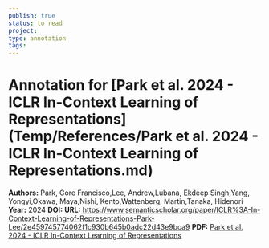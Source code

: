 ```yaml
---
publish: true
status: to read
project:
type: annotation
tags:
---
```

# Annotation for [Park et al. 2024 - ICLR In-Context Learning of Representations](Temp/References/Park et al. 2024 - ICLR In-Context Learning of Representations.md)

**Authors:** Park, Core Francisco,Lee, Andrew,Lubana, Ekdeep Singh,Yang, Yongyi,Okawa, Maya,Nishi, Kento,Wattenberg, Martin,Tanaka, Hidenori
**Year:** 2024
**DOI:** 
**URL:** https://www.semanticscholar.org/paper/ICLR%3A-In-Context-Learning-of-Representations-Park-Lee/2e459745774062f1c930b645b0adc22d43e9bca9
**PDF:** [Park et al. 2024 - ICLR In-Context Learning of Representations](Papers/PDFs/Park%20et%20al.%202024%20-%20ICLR%20In-Context%20Learning%20of%20Representations.pdf)

